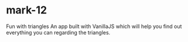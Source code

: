 # mark-12
Fun with triangles
An app built with VanillaJS which will help you find out everything you can regarding the triangles.
